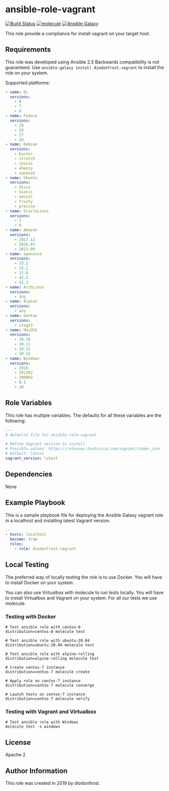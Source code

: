 # ansible-role-vagrant

[![Build Status](https://travis-ci.com/diodonfrost/ansible-role-vagrant.svg?branch=master)](https://travis-ci.com/diodonfrost/ansible-role-vagrant)
[![molecule](https://github.com/diodonfrost/ansible-role-vagrant/workflows/molecule/badge.svg)](https://github.com/diodonfrost/ansible-role-vagrant/actions)
[![Ansible Galaxy](https://img.shields.io/badge/galaxy-diodonfrost.vagrant-660198.svg)](https://galaxy.ansible.com/diodonfrost/vagrant)

This role provide a compliance for install vagrant on your target host.

## Requirements

This role was developed using Ansible 2.5 Backwards compatibility is not guaranteed.
Use `ansible-galaxy install diodonfrost.vagrant` to install the role on your system.

Supported platforms:

```yaml
- name: EL
  versions:
    - 8
    - 7
    - 6
- name: Fedora
  versions:
    - 29
    - 28
    - 27
    - 26
- name: Debian
  versions:
    - buster
    - stretch
    - jessie
    - wheezy
    - squeeze
- name: Ubuntu
  versions:
    - disco
    - bionic
    - xenial
    - trusty
    - precise
- name: OracleLinux
  versions:
    - 7
    - 6
- name: Amazon
  versions:
    - 2017.12
    - 2016.03
    - 2013.09
- name: opensuse
  versions:
    - 15.2
    - 15.1
    - 15.0
    - 42.2
    - 42.1
- name: ArchLinux
  versions:
    - any
- name: Alpine
  versions:
    - any
- name: Gentoo
  versions:
    - stage3
- name: MacOSX
  versions:
    - 10.10
    - 10.11
    - 10.12
    - 10.13
- name: Windows
  versions:
    - 2016
    - 2012R2
    - 2008R2
    - 8.1
    - 10
```

## Role Variables

This role has multiple variables. The defaults for all these variables are the following:

```yaml
---
# defaults file for ansible-role-vagrant

# Define Vagrant version to install
# Possible values: https://releases.hashicorp.com/vagrant/index.json
# Default: latest
vagrant_version: latest
```

## Dependencies

None

## Example Playbook

This is a sample playbook file for deploying the Ansible Galaxy vagrant role in a localhost and installing latest Vagrant version.

```yaml
---
- hosts: localhost
  become: true
  roles:
    - role: diodonfrost.vagrant
```

## Local Testing

The preferred way of locally testing the role is to use Docker. You will have to install Docker on your system.

You can also use Virtualbox with molecule to run tests locally. You will have to install Virtualbox and Vagrant on your system. For all our tests we use molecule.

### Testing with Docker

```shell
# Test ansible role with centos-8
distribution=centos-8 molecule test

# Test ansible role with ubuntu-20.04
distribution=ubuntu-20.04 molecule test

# Test ansible role with alpine-rolling
distribution=alpine-rolling molecule test

# Create centos-7 instance
distribution=centos-7 molecule create

# Apply role on centos-7 instance
distribution=centos-7 molecule converge

# Launch tests on centos-7 instance
distribution=centos-7 molecule verify
```

### Testing with Vagrant and Virtualbox

```shell
# Test ansible role with Windows
molecule test -s windows
```

## License

Apache 2

## Author Information

This role was created in 2019 by diodonfrost.
